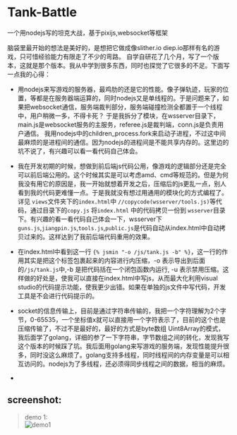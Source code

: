 # Tank-Battle
一个用nodejs写的坦克大战，基于pixijs,websocket等框架

脑袋里最开始的想法是美好的，是想把它做成像slither.io diep.io那样有名的游戏，只可惜经验能力有限走了不少的弯路。
自学自研花了几个月，写了一个版本，这就是那个版本。我从中学到很多东西，同时也探觉了它很多的不足。下面写一点我的心得：

* 用nodejs来写游戏的服务器，最鸡肋的还是它的性能。像子弹轨迹，玩家的位置，等都是在服务器端运算的，同时nodejs又是单线程的。于是问题来了，如果把websocket通信，服务端裁判部分，服务端碰撞检测全都置于一个线程中，用户稍微一多，不得卡死？
于是我拆分了模块，在wsserver目录下，main.js是websocket服务的主服务，referee.js是裁判端，conn.js是负责用户通信。
我用nodejs中的children_process.fork来启动子进程，不过这中间最麻烦的是进程间的通信。因为nodejs的进程间是不能共享内存的。这里边的坑不说了，有兴趣可以看一看代码自己体会。

* 我在开发初期的时候，想做到前后端js代码公用，像游戏的逻辑部分还是完全可以前后端公用的。这个时候其实是可以考虑amd、cmd等规范的。但是为何我没有用它的原因是，我一开始就想着开发之后，压缩后的js更乱一点，别人看到我的代码更难懂一点。于是我就没有想过用通用的模块化的方式编程了。详见 `views`文件夹下的`index.html`中 `//copycode(wsserver/tools.js)`等代码，通过目录下的`copy.js` 将`index.html` 中的代码拷贝一份到 `wsserver`目录下。有兴趣的看一看代码自己体会一下，wsserver下`guns.js`,`jiangpin.js`,`tools.js`,`public.js`是代码自动从index.html中自动拷贝过来的。这样达到了我前后端代码重用的效果。

* 在index.html中看到这一行 `{% jsmin "-o /js/tank.js -b" %}`，这一行的作用其实是把这个标签包裹起来的内容进行内压缩，-o 表示导出到后面的`/js/tank.js`中,-b 是把代码括在一个闭包函数内运行, -u 表示禁用压缩。这样做的好处是，使我可以直接在index.html中写js，从而最大化利用visual studio的代码提示功能，使我更少出错。如果在单独的js文件中写代码，开发工具是不会进行代码提示的。

* socket的信息传输上，目前是通过字符串传输的，我把一个字符理解为2个字节，0-65535，一个坐标值x就可以直接用一个字符表示了，目前的这个也是压缩传输了，不过不是最好的，最好的方式是byte数组 Uint8Array的模式，我后面学了golang，详细的参了一下字符串，字节数组之间的转化，发现我写这个版本的时候踩了坑。我后面用golang来写游戏的服务端，发现性能提升很多，同时没这么麻烦了。golang支持多线程，同时线程间的内存变量是可以相互访问的。nodejs为了多线程，还必须得同步线程之间的数据，相当的麻烦。

* 


## screenshot:

>demo 1:<br>
![demo1](https://raw.githubusercontent.com/yicheng-irun/Tank-Battle/master/res/demo.png)

